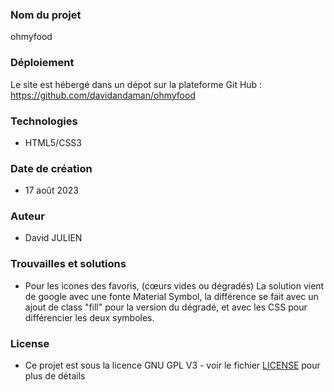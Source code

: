 
### Nom du projet

ohmyfood


### Déploiement

Le site est hébergé dans un dépot sur la plateforme Git Hub :
https://github.com/davidandaman/ohmyfood


### Technologies

* HTML5/CSS3



### Date de création

* 17 août 2023



### Auteur

* David JULIEN



### Trouvailles et solutions

* Pour les icones des favoris, (cœurs vides ou dégradés)
La solution vient de google avec une fonte Material Symbol, la différence se fait avec un ajout de class "fill" pour la version du dégradé, et avec les CSS pour différencier les deux symboles.



### License

* Ce projet est sous la licence GNU GPL V3 - voir le fichier [LICENSE](LICENSE) pour plus de détails